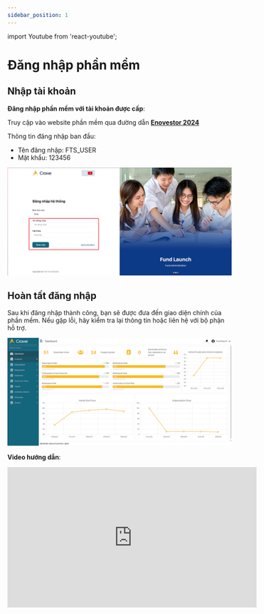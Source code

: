 ```yaml
---
sidebar_position: 1
---
```


import Youtube from 'react-youtube';

# Đăng nhập phần mềm

## Nhập tài khoản

**Đăng nhập phần mềm với tài khoản được cấp**:

Truy cập vào website phần mềm qua đường dẫn **[Enovestor 2024](http://enovestor.fts.local/login)**

Thông tin đăng nhập ban đầu:

- Tên đăng nhập: FTS_USER
- Mật khẩu: 123456

![Log in Screen](./img/log_in_screen.png)

## Hoàn tất đăng nhập

Sau khi đăng nhập thành công, bạn sẽ được đưa đến giao diện chính của phần mềm. Nếu gặp lỗi, hãy kiểm tra lại thông tin hoặc liên hệ với bộ phận hỗ trợ.

![Dashboard Screen](./img/dashboard_screen.png)

**Video hướng dẫn**:

<iframe width="560" height="315" src="https://www.youtube.com/embed/VIDEO_ID" frameborder="0" allowfullscreen></iframe>
